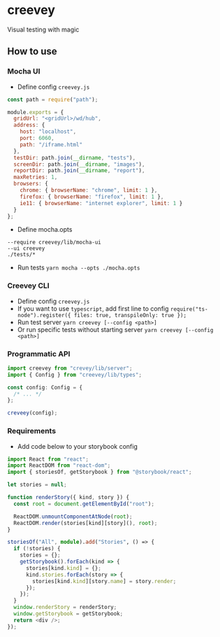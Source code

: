 # creevey

Visual testing with magic

## How to use

### Mocha UI

- Define config `creevey.js`

```js
const path = require("path");

module.exports = {
  gridUrl: "<gridUrl>/wd/hub",
  address: {
    host: "localhost",
    port: 6060,
    path: "/iframe.html"
  },
  testDir: path.join(__dirname, "tests"),
  screenDir: path.join(__dirname, "images"),
  reportDir: path.join(__dirname, "report"),
  maxRetries: 1,
  browsers: {
    chrome: { browserName: "chrome", limit: 1 },
    firefox: { browserName: "firefox", limit: 1 },
    ie11: { browserName: "internet explorer", limit: 1 }
  }
};
```

- Define mocha.opts

```
--require creevey/lib/mocha-ui
--ui creevey
./tests/*
```

- Run tests `yarn mocha --opts ./mocha.opts`

### Creevey CLI

- Define config `creevey.js`
- If you want to use `typescript`, add first line to config `require("ts-node").register({ files: true, transpileOnly: true });`
- Run test server `yarn creevey [--config <path>]`
- Or run specific tests without starting server `yarn creevey [--config <path>]`

### Programmatic API

```ts
import creevey from "crevey/lib/server";
import { Config } from "creevey/lib/types";

const config: Config = {
  /* ... */
};

creveey(config);
```

### Requirements

- Add code below to your storybook config

```ts
import React from "react";
import ReactDOM from "react-dom";
import { storiesOf, getStorybook } from "@storybook/react";

let stories = null;

function renderStory({ kind, story }) {
  const root = document.getElementById("root");

  ReactDOM.unmountComponentAtNode(root);
  ReactDOM.render(stories[kind][story](), root);
}

storiesOf("All", module).add("Stories", () => {
  if (!stories) {
    stories = {};
    getStorybook().forEach(kind => {
      stories[kind.kind] = {};
      kind.stories.forEach(story => {
        stories[kind.kind][story.name] = story.render;
      });
    });
  }
  window.renderStory = renderStory;
  window.getStorybook = getStorybook;
  return <div />;
});
```
